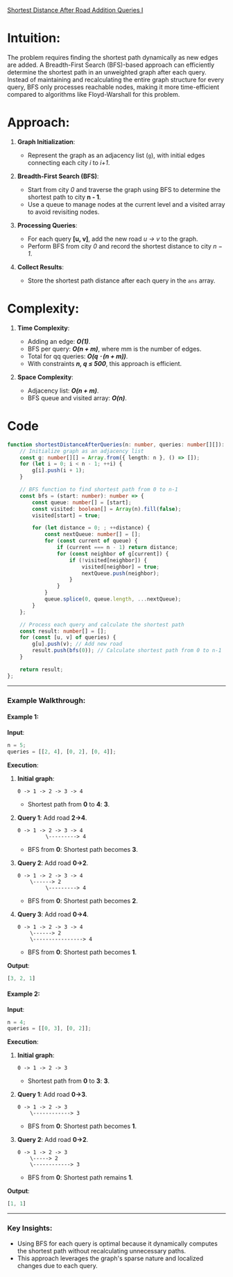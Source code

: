 [Shortest Distance After Road Addition Queries I](https://leetcode.com/problems/shortest-distance-after-road-addition-queries-i/)

# Intuition:

The problem requires finding the shortest path dynamically as new edges are added. A Breadth-First Search (BFS)-based approach can efficiently determine the shortest path in an unweighted graph after each query. Instead of maintaining and recalculating the entire graph structure for every query, BFS only processes reachable nodes, making it more time-efficient compared to algorithms like Floyd-Warshall for this problem.

# Approach:

1. **Graph Initialization**:
    
    - Represent the graph as an adjacency list (`g`), with initial edges connecting each city *i* to *i+1*.

2. **Breadth-First Search (BFS)**:
    - Start from city *0* and traverse the graph using BFS to determine the shortest path to city **n - 1**.
    - Use a queue to manage nodes at the current level and a visited array to avoid revisiting nodes.

3. **Processing Queries**:    
    - For each query **[u, v]**, add the new road *u → v* to the graph.
    - Perform BFS from city *0* and record the shortest distance to city *n − 1*.

4. **Collect Results**:
    - Store the shortest path distance after each query in the `ans` array.

# Complexity:

1. **Time Complexity**:
    - Adding an edge: ***O(1)***.
    - BFS per query: ***O(n + m)***, where mm is the number of edges.
    - Total for qq queries: ***O(q ⋅ (n + m))***.
    - With constraints ***n, q ≤ 500***, this approach is efficient.
	
2. **Space Complexity**:
    - Adjacency list: ***O(n + m)***.
    - BFS queue and visited array: ***O(n)***.

# Code

```typescript
function shortestDistanceAfterQueries(n: number, queries: number[][]): number[] {
    // Initialize graph as an adjacency list
    const g: number[][] = Array.from({ length: n }, () => []);
    for (let i = 0; i < n - 1; ++i) {
        g[i].push(i + 1);
    }

    // BFS function to find shortest path from 0 to n-1
    const bfs = (start: number): number => {
        const queue: number[] = [start];
        const visited: boolean[] = Array(n).fill(false);
        visited[start] = true;

        for (let distance = 0; ; ++distance) {
            const nextQueue: number[] = [];
            for (const current of queue) {
                if (current === n - 1) return distance;
                for (const neighbor of g[current]) {
                    if (!visited[neighbor]) {
                        visited[neighbor] = true;
                        nextQueue.push(neighbor);
                    }
                }
            }
            queue.splice(0, queue.length, ...nextQueue);
        }
    };

    // Process each query and calculate the shortest path
    const result: number[] = [];
    for (const [u, v] of queries) {
        g[u].push(v); // Add new road
        result.push(bfs(0)); // Calculate shortest path from 0 to n-1
    }

    return result;
};

```

---

### Example Walkthrough:

#### Example 1:

**Input**:

```typescript
n = 5;
queries = [[2, 4], [0, 2], [0, 4]];
```

**Execution**:

1. **Initial graph**:
    
    ```
    0 -> 1 -> 2 -> 3 -> 4
    ```
    
    - Shortest path from **0** to **4**: **3**.
2. **Query 1**: Add road **2→4**.
    
    ```
    0 -> 1 -> 2 -> 3 -> 4
             \---------> 4
    ```
    
    - BFS from **0**: Shortest path becomes **3**.
3. **Query 2**: Add road **0→2**.
    
    ```
    0 -> 1 -> 2 -> 3 -> 4
        \------> 2
             \---------> 4
    ```
    
    - BFS from **0**: Shortest path becomes **2**.
4. **Query 3**: Add road **0→4**.
    
    ```
    0 -> 1 -> 2 -> 3 -> 4
        \------> 2
        \----------------> 4
    ```
    
    - BFS from **0**: Shortest path becomes **1**.

**Output**:

```typescript
[3, 2, 1]
```

#### Example 2:

**Input**:

```typescript
n = 4;
queries = [[0, 3], [0, 2]];
```

**Execution**:

1. **Initial graph**:
    
    ```
    0 -> 1 -> 2 -> 3
    ```
    
    - Shortest path from **0** to **3**: **3**.
2. **Query 1**: Add road **0→3**.
    
    ```
    0 -> 1 -> 2 -> 3
        \------------> 3
    ```
    
    - BFS from **0**: Shortest path becomes **1**.
3. **Query 2**: Add road **0→2**.
    
    ```
    0 -> 1 -> 2 -> 3
        \-----> 2
        \------------> 3
    ```
    
    - BFS from **0**: Shortest path remains **1**.

**Output**:

```typescript
[1, 1]
```

---

### Key Insights:

- Using BFS for each query is optimal because it dynamically computes the shortest path without recalculating unnecessary paths.
- This approach leverages the graph's sparse nature and localized changes due to each query.